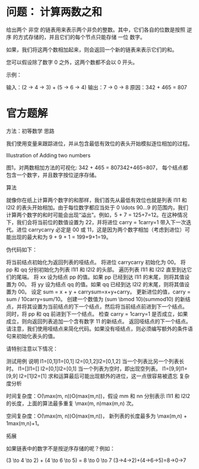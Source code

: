 # 问题： 计算两数之和
给出两个 非空 的链表用来表示两个非负的整数。其中，它们各自的位数是按照 逆序 的方式存储的，并且它们的每个节点只能存储 一位 数字。

如果，我们将这两个数相加起来，则会返回一个新的链表来表示它们的和。

您可以假设除了数字 0 之外，这两个数都不会以 0 开头。

示例：

输入：(2 -> 4 -> 3) + (5 -> 6 -> 4)
输出：7 -> 0 -> 8
原因：342 + 465 = 807

# 官方题解
方法：初等数学
思路

我们使用变量来跟踪进位，并从包含最低有效位的表头开始模拟逐位相加的过程。

Illustration of Adding two numbers

图1，对两数相加方法的可视化: 342 + 465 = 807342+465=807， 每个结点都包含一个数字，并且数字按位逆序存储。

算法

就像你在纸上计算两个数字的和那样，我们首先从最低有效位也就是列表 l1l1 和 l2l2 的表头开始相加。由于每位数字都应当处于 0 \ldots 90…9 的范围内，我们计算两个数字的和时可能会出现“溢出”。例如，5 + 7 = 125+7=12。在这种情况下，我们会将当前位的数值设置为 22，并将进位 carry = 1carry=1 带入下一次迭代。进位 carrycarry 必定是 00 或 11，这是因为两个数字相加（考虑到进位）可能出现的最大和为 9 + 9 + 1 = 199+9+1=19。

伪代码如下：

将当前结点初始化为返回列表的哑结点。
将进位 carrycarry 初始化为 00。
将 pp 和 qq 分别初始化为列表 l1l1 和 l2l2 的头部。
遍历列表 l1l1 和 l2l2 直至到达它们的尾端。
将 xx 设为结点 pp 的值。如果 pp 已经到达 l1l1 的末尾，则将其值设置为 00。
将 yy 设为结点 qq 的值。如果 qq 已经到达 l2l2 的末尾，则将其值设置为 00。
设定 sum = x + y + carrysum=x+y+carry。
更新进位的值，carry = sum / 10carry=sum/10。
创建一个数值为 (sum \bmod 10)(summod10) 的新结点，并将其设置为当前结点的下一个结点，然后将当前结点前进到下一个结点。
同时，将 pp 和 qq 前进到下一个结点。
检查 carry = 1carry=1 是否成立，如果成立，则向返回列表追加一个含有数字 11 的新结点。
返回哑结点的下一个结点。
请注意，我们使用哑结点来简化代码。如果没有哑结点，则必须编写额外的条件语句来初始化表头的值。

请特别注意以下情况：

测试用例	说明
l1=[0,1]l1=[0,1] 
l2=[0,1,2]l2=[0,1,2]	当一个列表比另一个列表长时。
l1=[]l1=[] 
l2=[0,1]l2=[0,1]	当一个列表为空时，即出现空列表。
l1=[9,9]l1=[9,9] 
l2=[1]l2=[1]	求和运算最后可能出现额外的进位，这一点很容易被遗忘
复杂度分析

时间复杂度：O(\max(m, n))O(max(m,n))，假设 mm 和 nn 分别表示 l1l1 和 l2l2 的长度，上面的算法最多重复 \max(m, n)max(m,n) 次。

空间复杂度：O(\max(m, n))O(max(m,n))， 新列表的长度最多为 \max(m,n) + 1max(m,n)+1。

拓展

如果链表中的数字不是按逆序存储的呢？例如：

(3 \to 4 \to 2) + (4 \to 6 \to 5) = 8 \to 0 \to 7 (3→4→2)+(4→6→5)=8→0→7